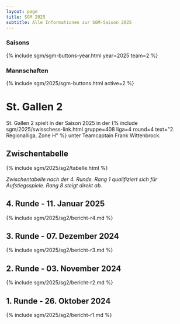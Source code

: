```yaml
---
layout: page
title: SGM 2025
subtitle: Alle Informationen zur SGM-Saison 2025
---
```


### Saisons

{% include sgm/sgm-buttons-year.html year=2025 team=2 %}

### Mannschaften

{% include sgm/2025/sgm-buttons.html active=2 %}

# St. Gallen 2

St. Gallen 2 spielt in der Saison 2025 in der
{% include sgm/2025/swisschess-link.html gruppe=408 liga=4 round=4 text="2. Regionalliga, Zone H" %} unter Teamcaptain
Frank Wittenbrock.

## Zwischentabelle

{% include sgm/2025/sg2/tabelle.html %}

_Zwischentabelle nach der 4. Runde. Rang 1 qualifiziert sich für Aufstiegsspiele. Rang 8 steigt direkt ab._

## 4. Runde - 11. Januar 2025

{% include sgm/2025/sg2/bericht-r4.md %}

## 3. Runde - 07. Dezember 2024

{% include sgm/2025/sg2/bericht-r3.md %}

## 2. Runde - 03. November 2024

{% include sgm/2025/sg2/bericht-r2.md %}

## 1. Runde - 26. Oktober 2024

{% include sgm/2025/sg2/bericht-r1.md %}

<style>
table th, table td:nth-of-type(4) {
    white-space: nowrap;
}
</style>
